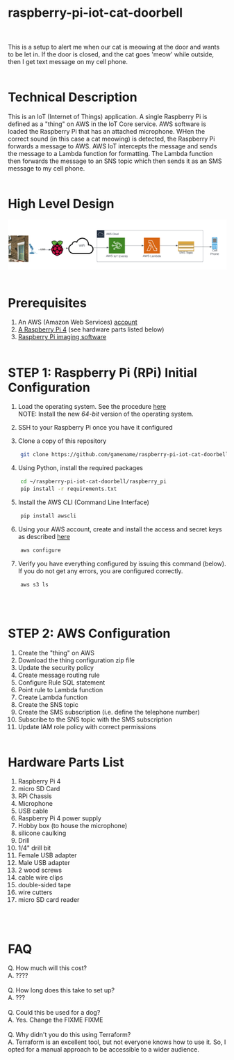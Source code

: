 # raspberry-pi-iot-cat-doorbell

<br><br>
This is a setup to alert me when our cat is meowing at the door and wants to be let in. If the door is closed, and the
cat goes 'meow' while outside, then I get text message on my cell phone.
<br><br>

# Technical Description

This is an IoT (Internet of Things) application. A single Raspberry Pi is defined as a "thing" on AWS in the IoT Core
service. AWS software is loaded the Raspberry Pi that has an attached microphone. WHen the correct sound (in this case
a cat meowing) is detected, the Raspberry Pi forwards a message to AWS. AWS IoT intercepts the message and sends the
message to a Lambda function for formatting. The Lambda function then forwards the message to an SNS topic which then
sends it as an SMS message to my cell phone.
<br><br>

# High Level Design<br>

![](.README_images/diagram.png)
<br><br>

# Prerequisites<br>

1. An AWS (Amazon Web
   Services) [account](https://aws.amazon.com/premiumsupport/knowledge-center/create-and-activate-aws-account/)
2. [A Raspberry Pi 4](https://www.amazon.com/dp/B08Q8L3B9D?ref_=cm_sw_r_cp_ud_dp_70VG7MF3JGCHTGZKZGG4) (see hardware
   parts listed below)
3. [Raspberry Pi imaging software](https://www.raspberrypi.com/software/)
   <br><br>

# STEP 1: Raspberry Pi (RPi) Initial Configuration

1. Load the operating system. See the procedure [here](https://youtu.be/u8bbp79haN4)<br>
   NOTE: Install the new *64-bit* version of the operating system.<br>

2. SSH to your Raspberry Pi once you have it configured

3. Clone a copy of this repository

```bash
    git clone https://github.com/gamename/raspberry-pi-iot-cat-doorbell.git
```

4. Using Python, install the required packages

```bash
    cd ~/raspberry-pi-iot-cat-doorbell/raspberry_pi
    pip install -r requirements.txt
```

5. Install the AWS CLI (Command Line Interface)

```bash
    pip install awscli
```

6. Using your AWS account, create and install the access and secret keys as
   described [here](https://docs.aws.amazon.com/cli/latest/userguide/cli-configure-quickstart.html)

```bash
    aws configure
```

7. Verify you have everything configured by issuing this command (below). If you do not get any errors, you are
   configured correctly.

```bash
    aws s3 ls
```

<br><br>

# STEP 2: AWS Configuration

1. Create the "thing" on AWS
2. Download the thing configuration zip file
3. Update the security policy
4. Create message routing rule
5. Configure Rule SQL statement
6. Point rule to Lambda function
7. Create Lambda function
8. Create the SNS topic
9. Create the SMS subscription (i.e. define the telephone number)
10. Subscribe to the SNS topic with the SMS subscription
11. Update IAM role policy with correct permissions
    <br><br>

# Hardware Parts List <br>

1. Raspberry Pi 4
2. micro SD Card
3. RPi Chassis
4. Microphone
5. USB cable
6. Raspberry Pi 4 power supply
7. Hobby box (to house the microphone)
8. silicone caulking
9. Drill
10. 1/4" drill bit
11. Female USB adapter
12. Male USB adapter
13. 2 wood screws
14. cable wire clips
15. double-sided tape
16. wire cutters
17. micro SD card reader

<br><br>

# FAQ

Q. How much will this cost?<br>
A. ????
<br><br>
Q. How long does this take to set up?<br>
A. ???
<br><br>
Q. Could this be used for a dog?<br>
A. Yes. Change the FIXME FIXME
<br><br>
Q. Why didn't you do this using Terraform?<br>
A. Terraform is an excellent tool, but not everyone knows how to use it.  So, I opted for a manual approach to be 
accessible to a wider audience.
<br><br>
